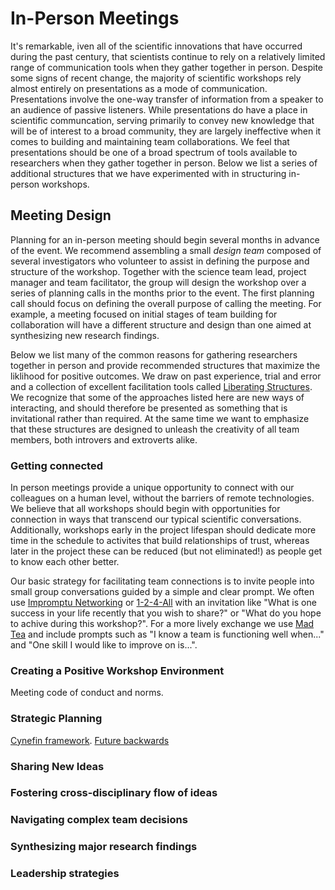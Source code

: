 # In-Person Meetings

It's remarkable, iven all of the scientific innovations that have occurred during the past century, that scientists continue to rely on a relatively limited range of communication tools when they gather together in person. Despite some signs of recent change, the majority of scientific workshops rely almost entirely on presentations as a mode of communication. Presentations involve the one-way transfer of information from a speaker to an audience of passive listeners. While presentations do have a place in scientific communcation, serving primarily to convey new knowledge that will be of interest to a broad community, they are largely ineffective when it comes to building and maintaining team collaborations. We feel that presentations should be one of a broad spectrum of tools available to researchers when they gather together in person. Below we list a series of additional structures that we have experimented with in structuring in-person workshops.

## Meeting Design

Planning for an in-person meeting should begin several months in advance of the event. We recommend assembling a small *design team* composed of several investigators who volunteer to assist in defining the purpose and structure of the workshop. Together with the science team lead, project manager and team facilitator, the group will design the workshop over a series of planning calls in the months prior to the event. The first planning call should focus on defining the overall purpose of calling the meeting. For example, a meeting focused on initial stages of team building for collaboration will have a different structure and design than one aimed at synthesizing new research findings.

Below we list many of the common reasons for gathering researchers together in person and provide recommended structures that maximize the liklihood for positive outcomes. We draw on past experience, trial and error and a collection of excellent facilitation tools called [Liberating Structures](http://www.liberatingstructures.com/). We recognize that some of the approaches listed here are new ways of interacting, and should therefore be presented as something that is invitational rather than required. At the same time we want to emphasize that these structures are designed to unleash the creativity of all team members, both introvers and extroverts alike.

### Getting connected

In person meetings provide a unique opportunity to connect with our colleagues on a human level, without the barriers of remote technologies. We believe that all workshops should begin with opportunities for connection in ways that transcend our typical scientific conversations. Additionally, workshops early in the project lifespan should dedicate more time in the schedule to activites that build relationships of trust, whereas later in the project these can be reduced (but not eliminated!) as people get to know each other better.

Our basic strategy for facilitating team connections is to invite people into small group conversations guided by a simple and clear prompt. We often use [Impromptu Networking](http://www.liberatingstructures.com/2-impromptu-networking/) or [1-2-4-All](http://www.liberatingstructures.com/1-1-2-4-all/) with an invitation like "What is one success in your life recently that you wish to share?" or "What do you hope to achive during this workshop?". For a more lively exchange we use [Mad Tea](http://www.liberatingstructures.com/mad-tea/) and include prompts such as "I know a team is functioning well when..." and "One skill I would like to improve on is...". 


### Creating a Positive Workshop Environment

Meeting code of conduct and norms. 

### Strategic Planning

[Cynefin framework](https://en.wikipedia.org/wiki/Cynefin_framework).
[Future backwards](https://cognitive-edge.com/methods/the-future-backwards/)

### Sharing New Ideas

### Fostering cross-disciplinary flow of ideas

### Navigating complex team decisions

### Synthesizing major research findings

### Leadership strategies


